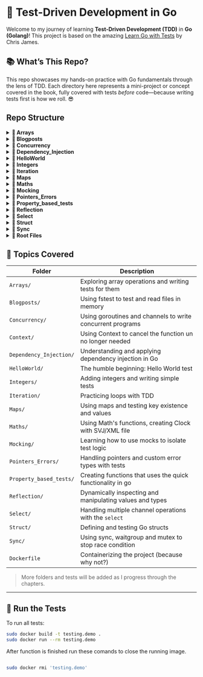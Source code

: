 # 🧪 Test-Driven Development in Go

Welcome to my journey of learning **Test-Driven Development (TDD)** in **Go (Golang)**! This project is based on the amazing [Learn Go with Tests](https://quii.gitbook.io/learn-go-with-tests/) by Chris James.

## 📚 What’s This Repo?

This repo showcases my hands-on practice with Go fundamentals through the lens of TDD. Each directory here represents a mini-project or concept covered in the book, fully covered with tests *before* code—because writing tests first is how we roll. 😎

## Repo Structure 
<details>
  <summary><strong>📁 Arrays</strong></summary>

  - Arrays.go  
  - Arrays_test.go
</details>
<details>
  <summary><strong>📁 Blogposts</strong></summary>

  - blogposts.go  
  - blogposts_test.go
</details>

<details>
  <summary><strong>📁 Concurrency</strong></summary>

  - concurrency.go  
  - concurrency_test.go
</details>

<details>
  <summary><strong>📁 Dependency_Injection</strong></summary>

  - dependency.go  
  - dependency_test.go
</details>

<details>
  <summary><strong>📁 HelloWorld</strong></summary>

  - home.go  
  - home_test.go
</details>

<details>
  <summary><strong>📁 Integers</strong></summary>

  - integer.go  
  - integer_test.go
</details>

<details>
  <summary><strong>📁 Iteration</strong></summary>

  - Iteration.go  
  - Iteration_test.go
</details>

<details>
  <summary><strong>📁 Maps</strong></summary>

  - maps.go  
  - maps_test.go
</details>

<details>
  <summary><strong>📁 Maths</strong></summary>

  <details>
    <summary>📂 Clockace</summary>

    - clock.svg  
    - main.go
  </details>

  - Clock.go  
  - Clock_test.go  
  - Clock_acceptance_test.go
</details>

<details>
  <summary><strong>📁 Mocking</strong></summary>

  - mocking.go  
  - mocking_test.go
</details>

<details>
  <summary><strong>📁 Pointers_Errors</strong></summary>

  - pointer.go  
  - pointer_test.go
</details>

<details>
  <summary><strong>📁 Property_based_tests</strong></summary>

  - Roman_numbers.go  
  - Roman_numbers_test.go.go
</details>

<details>
  <summary><strong>📁 Reflection</strong></summary>

  - reflection.go  
  - reflection_test.go
</details>

<details>
  <summary><strong>📁 Select</strong></summary>

  - select.go  
  - select_test.go
</details>

<details>
  <summary><strong>📁 Struct</strong></summary>

  - struct.go  
  - struct_test.go
</details>

<details>
  <summary><strong>📁 Sync</strong></summary>

  - sync.go  
  - sync_test.go
</details>

<details>
  <summary><strong>📁 Root Files</strong></summary>

  - Dockerfile  
  - go.mod  
  - link.txt  
  - readme.txt  
  - test.go
</details>


## 🚀 Topics Covered

| Folder                   | Description                                                |
|--------------------------|------------------------------------------------------------|
| `Arrays/`                | Exploring array operations and writing tests for them      |
| `Blogposts/`             | Using fstest to test and read files in memory              |
| `Concurrency/`           | Using goroutines and channels to write concurrent programs |
| `Context/`               | Using Context to cancel the function un no longer needed   |
| `Dependency_Injection/`  | Understanding and applying dependency injection in Go      |
| `HelloWorld/`            | The humble beginning: Hello World test                     |
| `Integers/`              | Adding integers and writing simple tests                   |
| `Iteration/`             | Practicing loops with TDD                                  |
| `Maps/`                  | Using maps and testing key existence and values            |
| `Maths/`                 | Using Math's functions, creating Clock with SVJ/XML file   |
| `Mocking/`               | Learning how to use mocks to isolate test logic            |
| `Pointers_Errors/`       | Handling pointers and custom error types with tests        |
| `Property_based_tests/`  | Creating functions that uses the quick functionality in go |
| `Reflection/`            | Dynamically inspecting and manipulating values and types   |
| `Select/`                | Handling multiple channel operations with the `select`     |
| `Struct/`                | Defining and testing Go structs                            |
| `Sync/`                  | Using sync, waitgroup and mutex to stop race condition     |
| `Dockerfile`             | Containerizing the project (because why not?)              |


> More folders and tests will be added as I progress through the chapters.

---

## 🧪 Run the Tests

To run all tests:

```bash
sudo docker build -t testing.demo .
sudo docker run --rm testing.demo
```
After function is finished run these comands to close the running image.

```bash

sudo docker rmi 'testing.demo'

